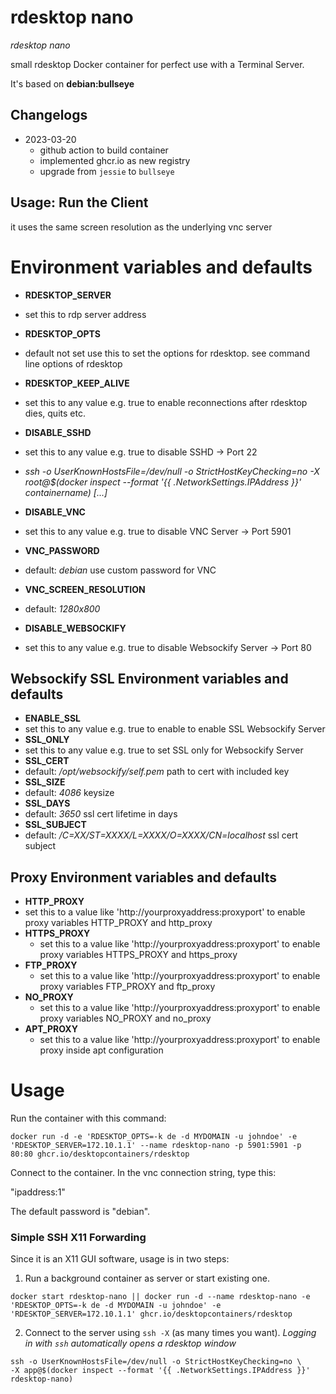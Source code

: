 # rdesktop nano
_rdesktop nano_

small rdesktop Docker container for perfect use with a Terminal Server.

It's based on __debian:bullseye__

## Changelogs

* 2023-03-20
    * github action to build container
    * implemented ghcr.io as new registry
    * upgrade from `jessie` to `bullseye`

## Usage: Run the Client

it uses the same screen resolution as the underlying vnc server

# Environment variables and defaults

* __RDESKTOP\_SERVER__
 * set this to rdp server address
* __RDESKTOP\_OPTS__
 * default not set use this to set the options for rdesktop. see command line options of rdesktop
* __RDESKTOP\_KEEP\_ALIVE__
 * set this to any value e.g. true to enable reconnections after rdesktop dies, quits etc.

* __DISABLE\_SSHD__
 * set this to any value e.g. true to disable SSHD -> Port 22
  * _ssh -o UserKnownHostsFile=/dev/null -o StrictHostKeyChecking=no -X root@$(docker inspect --format '{{ .NetworkSettings.IPAddress }}' containername) [...]_
* __DISABLE\_VNC__
 * set this to any value e.g. true to disable VNC Server -> Port 5901
* __VNC\_PASSWORD__
 * default: _debian_ use custom password for VNC
* __VNC\_SCREEN\_RESOLUTION__
 * default: _1280x800_
* __DISABLE\_WEBSOCKIFY__
 * set this to any value e.g. true to disable Websockify Server -> Port 80

## Websockify SSL Environment variables and defaults

* __ENABLE\_SSL__
 * set this to any value e.g. true to enable to enable SSL Websockify Server
* __SSL\_ONLY__
 * set this to any value e.g. true to set SSL only for Websockify Server
* __SSL\_CERT__
 * default: _/opt/websockify/self.pem_ path to cert with included key
* __SSL\_SIZE__
 * default: _4086_ keysize
* __SSL\_DAYS__
 * default: _3650_ ssl cert lifetime in days
* __SSL\_SUBJECT__
 * default: _/C=XX/ST=XXXX/L=XXXX/O=XXXX/CN=localhost_ ssl cert subject

## Proxy Environment variables and defaults

* __HTTP\_PROXY__
 * set this to a value like 'http://yourproxyaddress:proxyport' to enable proxy variables HTTP_PROXY and http_proxy
* __HTTPS\_PROXY__
  * set this to a value like 'http://yourproxyaddress:proxyport' to enable proxy variables HTTPS_PROXY and https_proxy
* __FTP\_PROXY__
  * set this to a value like 'http://yourproxyaddress:proxyport' to enable proxy variables FTP_PROXY and ftp_proxy
* __NO\_PROXY__
  * set this to a value like 'http://yourproxyaddress:proxyport' to enable proxy variables NO_PROXY and no_proxy
* __APT\_PROXY__
  * set this to a value like 'http://yourproxyaddress:proxyport' to enable proxy inside apt configuration


# Usage

Run the container with this command:

  ```
  docker run -d -e 'RDESKTOP_OPTS=-k de -d MYDOMAIN -u johndoe' -e 'RDESKTOP_SERVER=172.10.1.1' --name rdesktop-nano -p 5901:5901 -p 80:80 ghcr.io/desktopcontainers/rdesktop
  ```

Connect to the container.  In the vnc connection string, type this:

"ipaddress:1"

The default password is "debian".


### Simple SSH X11 Forwarding

Since it is an X11 GUI software, usage is in two steps:
  1. Run a background container as server or start existing one.

  ```
  docker start rdesktop-nano || docker run -d --name rdesktop-nano -e 'RDESKTOP_OPTS=-k de -d MYDOMAIN -u johndoe' -e 'RDESKTOP_SERVER=172.10.1.1' ghcr.io/desktopcontainers/rdesktop
  ```

  2. Connect to the server using `ssh -X` (as many times you want).
     _Logging in with `ssh` automatically opens a rdesktop window_

  ```
  ssh -o UserKnownHostsFile=/dev/null -o StrictHostKeyChecking=no \
  -X app@$(docker inspect --format '{{ .NetworkSettings.IPAddress }}' rdesktop-nano)
  ```